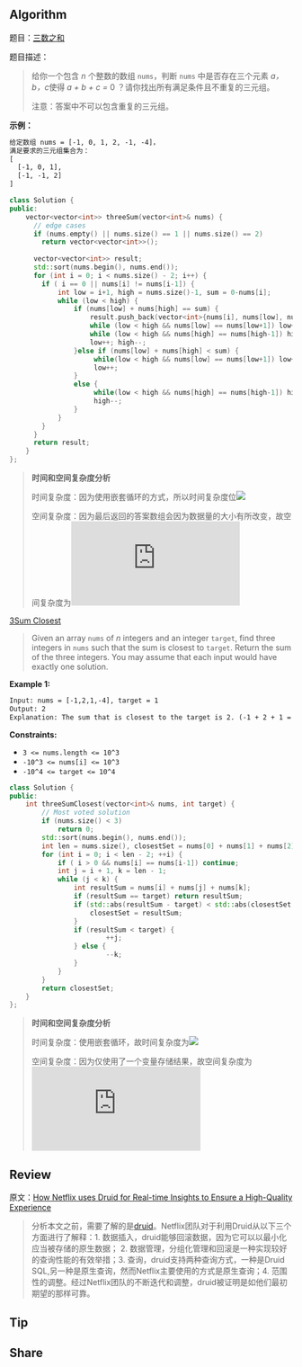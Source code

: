 ## Algorithm

题目：[三数之和](https://leetcode-cn.com/problems/3sum/description/)

题目描述：

> 给你一个包含 *n* 个整数的数组 `nums`，判断 `nums` 中是否存在三个元素 *a，b，c*使得 *a + b + c =* 0 ？请你找出所有满足条件且不重复的三元组。
>
> 注意：答案中不可以包含重复的三元组。

**示例：**

```tex
给定数组 nums = [-1, 0, 1, 2, -1, -4]，
满足要求的三元组集合为：
[
  [-1, 0, 1],
  [-1, -1, 2]
]
```

```c++
class Solution {
public:
    vector<vector<int>> threeSum(vector<int>& nums) {
      // edge cases
      if (nums.empty() || nums.size() == 1 || nums.size() == 2)
        return vector<vector<int>>();
      
      vector<vector<int>> result;
      std::sort(nums.begin(), nums.end());
      for (int i = 0; i < nums.size() - 2; i++) {
        if ( i == 0 || nums[i] != nums[i-1]) {
            int low = i+1, high = nums.size()-1, sum = 0-nums[i];
            while (low < high) {
                if (nums[low] + nums[high] == sum) {
                    result.push_back(vector<int>{nums[i], nums[low], nums[high]});
                    while (low < high && nums[low] == nums[low+1]) low++;
                    while (low < high && nums[high] == nums[high-1]) high--;
                    low++; high--;
                }else if (nums[low] + nums[high] < sum) {
                     while(low < high && nums[low] == nums[low+1]) low++;
                     low++;
                }
                else {
                     while(low < high && nums[high] == nums[high-1]) high--;
                     high--;
                }
            }
        }
      }
      return result;
    }
};
```

> **时间和空间复杂度分析**
>
>时间复杂度：因为使用嵌套循环的方式，所以时间复杂度位![](https://latex.codecogs.com/gif.latex?O(n^{2}))
>
>空间复杂度：因为最后返回的答案数组会因为数据量的大小有所改变，故空间复杂度为![](https://latex.codecogs.com/gif.latex?O(n))

[3Sum Closest](https://leetcode.com/problems/3sum-closest/description/)

> Given an array `nums` of *n* integers and an integer `target`, find three integers in `nums` such that the sum is closest to `target`. Return the sum of the three integers. You may assume that each input would have exactly one solution. 

**Example 1:**

```tex
Input: nums = [-1,2,1,-4], target = 1
Output: 2
Explanation: The sum that is closest to the target is 2. (-1 + 2 + 1 = 2).
```

**Constraints:**

- `3 <= nums.length <= 10^3`
- `-10^3 <= nums[i] <= 10^3`
- `-10^4 <= target <= 10^4`

```cpp
class Solution {
public:
    int threeSumClosest(vector<int>& nums, int target) {
        // Most voted solution
        if (nums.size() < 3)
            return 0;
        std::sort(nums.begin(), nums.end());
        int len = nums.size(), closestSet = nums[0] + nums[1] + nums[2];
        for (int i = 0; i < len - 2; ++i) {
            if ( i > 0 && nums[i] == nums[i-1]) continue;
            int j = i + 1, k = len - 1;
            while (j < k) {
                int resultSum = nums[i] + nums[j] + nums[k];
                if (resultSum == target) return resultSum;
                if (std::abs(resultSum - target) < std::abs(closestSet - target)) {
                    closestSet = resultSum;
                }
                if (resultSum < target) { 
                        ++j;
                } else {
                        --k;
                }
            }
        }
        return closestSet;
    }
};
```

> **时间和空间复杂度分析**
>
>时间复杂度：使用嵌套循环，故时间复杂度为![](https://latex.codecogs.com/gif.latex?O(n^{2}))
>
>空间复杂度：因为仅使用了一个变量存储结果，故空间复杂度为![](https://latex.codecogs.com/gif.latex?O(1))

## Review
原文：[How Netflix uses Druid for Real-time Insights to Ensure a High-Quality Experience](https://netflixtechblog.com/how-netflix-uses-druid-for-real-time-insights-to-ensure-a-high-quality-experience-19e1e8568d06)
> 分析本文之前，需要了解的是[druid](https://druid.apache.org/docs/latest/design/index.html)。Netflix团队对于利用Druid从以下三个方面进行了解释：1. 数据插入，druid能够回滚数据，因为它可以以最小化应当被存储的原生数据； 2. 数据管理，分组化管理和回滚是一种实现较好的查询性能的有效举措；3. 查询，druid支持两种查询方式，一种是Druid SQL,另一种是原生查询，然而Netflix主要使用的方式是原生查询；4. 范围性的调整。经过Netflix团队的不断迭代和调整，druid被证明是如他们最初期望的那样可靠。

## Tip

## Share

